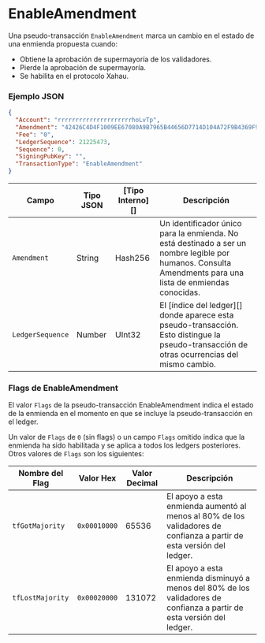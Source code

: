 # EnableAmendment

Una pseudo-transacción `EnableAmendment` marca un cambio en el estado de una enmienda propuesta cuando:

* Obtiene la aprobación de supermayoría de los validadores.
* Pierde la aprobación de supermayoría.
* Se habilita en el protocolo Xahau.

### Ejemplo JSON

```json
{
  "Account": "rrrrrrrrrrrrrrrrrrrrrhoLvTp",
  "Amendment": "42426C4D4F1009EE67080A9B7965B44656D7714D104A72F9B4369F97ABF044EE",
  "Fee": "0",
  "LedgerSequence": 21225473,
  "Sequence": 0,
  "SigningPubKey": "",
  "TransactionType": "EnableAmendment"
}  
```

| Campo            | Tipo JSON | \[Tipo Interno]\[] | Descripción                                                                                                                                        |
| ---------------- | --------- | ------------------- | -------------------------------------------------------------------------------------------------------------------------------------------------- |
| `Amendment`      | String    | Hash256             | Un identificador único para la enmienda. No está destinado a ser un nombre legible por humanos. Consulta Amendments para una lista de enmiendas conocidas.            |
| `LedgerSequence` | Number    | UInt32              | El \[índice del ledger]\[] donde aparece esta pseudo-transacción. Esto distingue la pseudo-transacción de otras ocurrencias del mismo cambio. |

### Flags de EnableAmendment

El valor `Flags` de la pseudo-transacción EnableAmendment indica el estado de la enmienda en el momento en que se incluye la pseudo-transacción en el ledger.

Un valor de `Flags` de `0` (sin flags) o un campo `Flags` omitido indica que la enmienda ha sido habilitada y se aplica a todos los ledgers posteriores. Otros valores de `Flags` son los siguientes:

| Nombre del Flag        | Valor Hex    | Valor Decimal | Descripción                                                                                                    |
| ---------------- | ------------ | ------------- | -------------------------------------------------------------------------------------------------------------- |
| `tfGotMajority`  | `0x00010000` | 65536         | El apoyo a esta enmienda aumentó al menos al 80% de los validadores de confianza a partir de esta versión del ledger.  |
| `tfLostMajority` | `0x00020000` | 131072        | El apoyo a esta enmienda disminuyó a menos del 80% de los validadores de confianza a partir de esta versión del ledger. |
